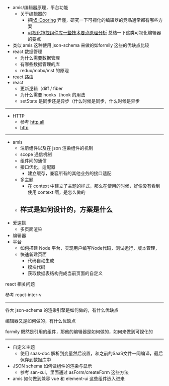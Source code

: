 - amis/编辑器原理，平台功能
  - 关于编辑器的
    - 把[h5-Dooring](https://github.com/MrXujiang/h5-Dooring) 弄懂，研究一下可视化的编辑器的竞品通常都有哪些方案
    - [可视化拖拽组件库一些技术要点原理分析](https://zhuanlan.zhihu.com/p/350801650) 总结一下这类可视化编辑器的要点
- 类似 amis 这种使用 json-schema 来做的如formily 这些的优缺点比较
- react 数据管理
  - 为什么需要数据管理
  - 有哪些数据管理的库
  - redux/mobx/mst 的原理
- react 路由 
- react
  - 更新逻辑（diff / fiber
  - 为什么需要 hooks（hook 的用法
  - setState 是同步还是异步（什么时候是同步，什么时候是异步

---

- HTTP 
  - 参考 [http all](./2020-06-03-http-all.md) 
  - [http](./2020-03-28-HTTP.md)  

---

- amis 
  - 注册组件以及在 json 渲染组件的机制
  - scope 通信机制
  - 组件间的通信
  - 接口优化，适配器
    - 建立缓存，兼容所有的其他业务的接口适配
  - 多主题
    - 在 context 中建立了主题的样式，那么在使用的时候，好像没有看到使用 context 啊，是怎么做的 
  - 样式是如何设计的，方案是什么
    - 
- 爱速搭
  - 多页面渲染 
- 编辑器 
- 平台
  - 如何搭建 Node 平台，实现用户编写Node代码，测试运行，版本管理，
  - 快速新建页面
    - 代码自动生成
    - 模块代码
    - 获取数据表结构完成当前页面的自定义

react 相关问题

参考 react-inter-v

---

各大 json-schema 的渲染引擎是如何做的，有什么优缺点

编辑器又是如何做的，有什么优缺点

formily 既然是引用的组件，那他的编辑器是如何做的，如何来做到可视化的

---

- 自定义主题
  - 使用 saas-doc 解析到变量然后设置，和之前的SaaS文件一同编译，最后保存到数据库中
- JSON schema 如何做组件的渲染与显示
  - 参考 san-xui，里面通过 asForm/createForm 这些方法
- amis 如何做到兼容 vue 和 element-ui 这些组件嵌入进来

